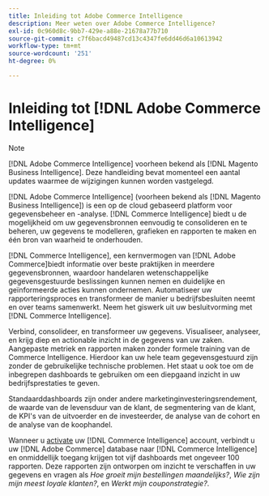 ```yaml
---
title: Inleiding tot Adobe Commerce Intelligence
description: Meer weten over Adobe Commerce Intelligence?
exl-id: 0c960d8c-9bb7-429e-a88e-21678a77b710
source-git-commit: c7f6bacd49487cd13c4347fe6dd46d6a10613942
workflow-type: tm+mt
source-wordcount: '251'
ht-degree: 0%

---
```



# Inleiding tot [!DNL Adobe Commerce Intelligence]

>[!NOTE]
>
>[!DNL Adobe Commerce Intelligence] voorheen bekend als [!DNL Magento Business Intelligence]. Deze handleiding bevat momenteel een aantal updates waarmee de wijzigingen kunnen worden vastgelegd.

[!DNL Adobe Commerce Intelligence] (voorheen bekend als [!DNL Magento Business Intelligence]) is een op de cloud gebaseerd platform voor gegevensbeheer en -analyse. [!DNL Commerce Intelligence] biedt u de mogelijkheid om uw gegevensbronnen eenvoudig te consolideren en te beheren, uw gegevens te modelleren, grafieken en rapporten te maken en één bron van waarheid te onderhouden.

[!DNL Commerce Intelligence], een kernvermogen van [!DNL Adobe Commerce]biedt informatie over beste praktijken in meerdere gegevensbronnen, waardoor handelaren wetenschappelijke gegevensgestuurde beslissingen kunnen nemen en duidelijke en geïnformeerde acties kunnen ondernemen. Automatiseer uw rapporteringsproces en transformeer de manier u bedrijfsbesluiten neemt en over teams samenwerkt. Neem het giswerk uit uw besluitvorming met [!DNL Commerce Intelligence].

Verbind, consolideer, en transformeer uw gegevens. Visualiseer, analyseer, en krijg diep en actionable inzicht in de gegevens van uw zaken. Aangepaste metriek en rapporten maken zonder formele training van de Commerce Intelligence. Hierdoor kan uw hele team gegevensgestuurd zijn zonder de gebruikelijke technische problemen. Het staat u ook toe om de inbegrepen dashboards te gebruiken om een diepgaand inzicht in uw bedrijfsprestaties te geven.

Standaarddashboards zijn onder andere marketinginvesteringsrendement, de waarde van de levensduur van de klant, de segmentering van de klant, de KPI&#39;s van de uitvoerder en de investeerder, de analyse van de cohort en de analyse van de koophandel.

Wanneer u [activate](../getting-started/onpremise-activation.md) uw [!DNL Commerce Intelligence] account, verbindt u uw [!DNL Adobe Commerce] database naar [!DNL Commerce Intelligence] en onmiddellijk toegang krijgen tot vijf dashboards met ongeveer 100 rapporten. Deze rapporten zijn ontworpen om inzicht te verschaffen in uw gegevens en vragen als *Hoe groeit mijn bestellingen maandelijks?*, *Wie zijn mijn meest loyale klanten?*, en *Werkt mijn couponstrategie?*.
